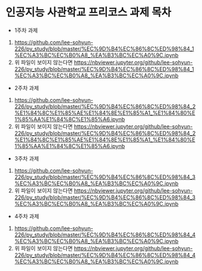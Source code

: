 # 인공지능 사관학교 프리코스 과제 목차

- 1주차 과제
1) https://github.com/lee-sohyun-226/py_study/blob/master/%EC%9D%B4%EC%86%8C%ED%98%84_1%EC%A3%BC%EC%B0%A8_%EA%B3%BC%EC%A0%9C.ipynb
2) 위 파일이 보이지 않는다면
https://nbviewer.jupyter.org/github/lee-sohyun-226/py_study/blob/master/%EC%9D%B4%EC%86%8C%ED%98%84_1%EC%A3%BC%EC%B0%A8_%EA%B3%BC%EC%A0%9C.ipynb

- 2주차 과제
1) https://github.com/lee-sohyun-226/py_study/blob/master/%EC%9D%B4%EC%86%8C%ED%98%84_2%E1%84%8C%E1%85%AE%E1%84%8E%E1%85%A1_%E1%84%80%E1%85%AA%E1%84%8C%E1%85%A6.ipynb
2) 위 파일이 보이지 않는다면 
https://nbviewer.jupyter.org/github/lee-sohyun-226/py_study/blob/master/%EC%9D%B4%EC%86%8C%ED%98%84_2%E1%84%8C%E1%85%AE%E1%84%8E%E1%85%A1_%E1%84%80%E1%85%AA%E1%84%8C%E1%85%A6.ipynb

- 3주차 과제
1) https://github.com/lee-sohyun-226/py_study/blob/master/%EC%9D%B4%EC%86%8C%ED%98%84_3%EC%A3%BC%EC%B0%A8_%EA%B3%BC%EC%A0%9C.ipynb
2) 위 파일이 보이지 않는다면
https://nbviewer.jupyter.org/github/lee-sohyun-226/py_study/blob/master/%EC%9D%B4%EC%86%8C%ED%98%84_3%EC%A3%BC%EC%B0%A8_%EA%B3%BC%EC%A0%9C.ipynb

- 4주차 과제
1) https://github.com/lee-sohyun-226/py_study/blob/master/%EC%9D%B4%EC%86%8C%ED%98%84_4%EC%A3%BC%EC%B0%A8_%EA%B3%BC%EC%A0%9C.ipynb
2) 위 파일이 보이지 않는다면
https://nbviewer.jupyter.org/github/lee-sohyun-226/py_study/blob/master/%EC%9D%B4%EC%86%8C%ED%98%84_4%EC%A3%BC%EC%B0%A8_%EA%B3%BC%EC%A0%9C.ipynb

